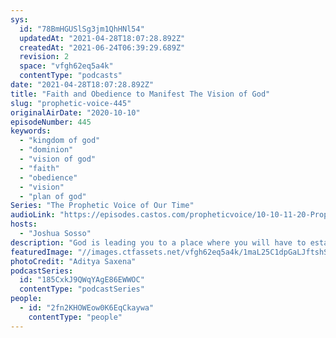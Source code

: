 ```yaml
---
sys:
  id: "78BmHGUSlSg3jm1QhHNl54"
  updatedAt: "2021-04-28T18:07:28.892Z"
  createdAt: "2021-06-24T06:39:29.689Z"
  revision: 2
  space: "vfgh62eq5a4k"
  contentType: "podcasts"
date: "2021-04-28T18:07:28.892Z"
title: "Faith and Obedience to Manifest The Vision of God"
slug: "prophetic-voice-445"
originalAirDate: "2020-10-10"
episodeNumber: 445
keywords:
  - "kingdom of god"
  - "dominion"
  - "vision of god"
  - "faith"
  - "obedience"
  - "vision"
  - "plan of god"
Series: "The Prophetic Voice of Our Time"
audioLink: "https://episodes.castos.com/propheticvoice/10-10-11-20-Prophetic-Voice-of-our-Time-[mixdown]-01.mp3"
hosts:
  - "Joshua Sosso"
description: "God is leading you to a place where you will have to establish the kingdom of God, where you will be operating in authority and dominion. Your faith has to start with your obedience. The plan and the vision have to come from God.\n"
featuredImage: "//images.ctfassets.net/vfgh62eq5a4k/1maL25C1dpGaLJftshSdl8/4b2d94a9c86257999081f8316014ce87/aditya-saxena-_mIXHvl_wzA-unsplash__1_.jpg"
photoCredit: "Aditya Saxena"
podcastSeries:
  id: "185CxkJ9QWqYAgE86EWWOC"
  contentType: "podcastSeries"
people:
  - id: "2fn2KHOWEow0K6EqCkaywa"
    contentType: "people"
---
```

